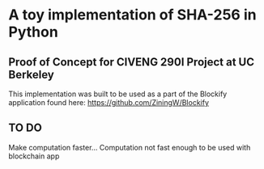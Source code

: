 # A toy implementation of SHA-256 in Python
## Proof of Concept for CIVENG 290I Project at UC Berkeley

This implementation was built to be used as a part of the Blockify application found here: https://github.com/ZiningW/Blockify



## TO DO

Make computation faster...
Computation not fast enough to be used with blockchain app